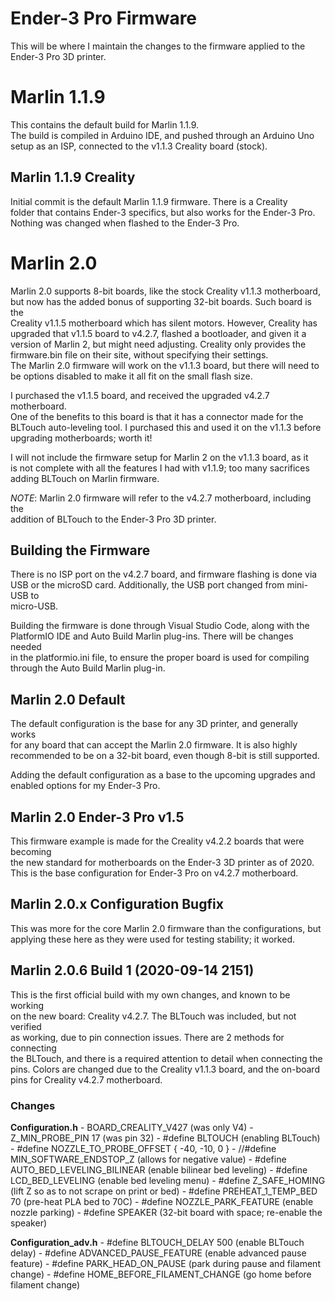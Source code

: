 # Ender-3 Pro Firmware
This will be where I maintain the changes to the firmware applied to the  
Ender-3 Pro 3D printer.

# Marlin 1.1.9
This contains the default build for Marlin 1.1.9.  
The build is compiled in Arduino IDE, and pushed through an Arduino Uno  
setup as an ISP, connected to the v1.1.3 Creality board (stock).  

## Marlin 1.1.9 Creality
Initial commit is the default Marlin 1.1.9 firmware. There is a Creality  
folder that contains Ender-3 specifics, but also works for the Ender-3 Pro.  
Nothing was changed when flashed to the Ender-3 Pro.

# Marlin 2.0
Marlin 2.0 supports 8-bit boards, like the stock Creality v1.1.3 motherboard,  
but now has the added bonus of supporting 32-bit boards. Such board is the  
Creality v1.1.5 motherboard which has silent motors. However, Creality has  
upgraded that v1.1.5 board to v4.2.7, flashed a bootloader, and given it a  
version of Marlin 2, but might need adjusting. Creality only provides the  
firmware.bin file on their site, without specifying their settings.  
The Marlin 2.0 firmware will work on the v1.1.3 board, but there will need to  
be options disabled to make it all fit on the small flash size.  

I purchased the v1.1.5 board, and received the upgraded v4.2.7 motherboard.  
One of the benefits to this board is that it has a connector made for the  
BLTouch auto-leveling tool. I purchased this and used it on the v1.1.3 before  
upgrading motherboards; worth it!  

I will not include the firmware setup for Marlin 2 on the v1.1.3 board, as it  
is not complete with all the features I had with v1.1.9; too many sacrifices  
adding BLTouch on Marlin firmware.  

*NOTE*: Marlin 2.0 firmware will refer to the v4.2.7 motherboard, including the  
addition of BLTouch to the Ender-3 Pro 3D printer.

## Building the Firmware
There is no ISP port on the v4.2.7 board, and firmware flashing is done via  
USB or the microSD card. Additionally, the USB port changed from mini-USB to  
micro-USB.  

Building the firmware is done through Visual Studio Code, along with the  
PlatformIO IDE and Auto Build Marlin plug-ins. There will be changes needed  
in the platformio.ini file, to ensure the proper board is used for compiling  
through the Auto Build Marlin plug-in.  

## Marlin 2.0 Default
The default configuration is the base for any 3D printer, and generally works  
for any board that can accept the Marlin 2.0 firmware. It is also highly  
recommended to be on a 32-bit board, even though 8-bit is still supported.  

Adding the default configuration as a base to the upcoming upgrades and  
enabled options for my Ender-3 Pro.  

## Marlin 2.0 Ender-3 Pro v1.5
This firmware example is made for the Creality v4.2.2 boards that were becoming  
the new standard for motherboards on the Ender-3 3D printer as of 2020.  
This is the base configuration for Ender-3 Pro on v4.2.7 motherboard.  

## Marlin 2.0.x Configuration Bugfix
This was more for the core Marlin 2.0 firmware than the configurations, but  
applying these here as they were used for testing stability; it worked.  

## Marlin 2.0.6 Build 1 (2020-09-14 2151)
This is the first official build with my own changes, and known to be working  
on the new board: Creality v4.2.7. The BLTouch was included, but not verified  
as working, due to pin connection issues. There are 2 methods for connecting  
the BLTouch, and there is a required attention to detail when connecting the  
pins. Colors are changed due to the Creality v1.1.3 board, and the on-board  
pins for Creality v4.2.7 motherboard.  

### Changes
**Configuration.h**
    - BOARD_CREALITY_V427 (was only V4)
    - Z_MIN_PROBE_PIN 17 (was pin 32)
    - #define BLTOUCH (enabling BLTouch)
    - #define NOZZLE_TO_PROBE_OFFSET { -40, -10, 0 }
    - //#define MIN_SOFTWARE_ENDSTOP_Z (allows for negative value)
    - #define AUTO_BED_LEVELING_BILINEAR (enable bilinear bed leveling)
    - #define LCD_BED_LEVELING (enable bed leveling menu)
    - #define Z_SAFE_HOMING (lift Z so as to not scrape on print or bed)
    - #define PREHEAT_1_TEMP_BED     70 (pre-heat PLA bed to 70C)
    - #define NOZZLE_PARK_FEATURE (enable nozzle parking)
    - #define SPEAKER (32-bit board with space; re-enable the speaker)

**Configuration_adv.h**
    - #define BLTOUCH_DELAY 500 (enable BLTouch delay)
    - #define ADVANCED_PAUSE_FEATURE (enable advanced pause feature)
    - #define PARK_HEAD_ON_PAUSE (park during pause and filament change)
    - #define HOME_BEFORE_FILAMENT_CHANGE (go home before filament change)
